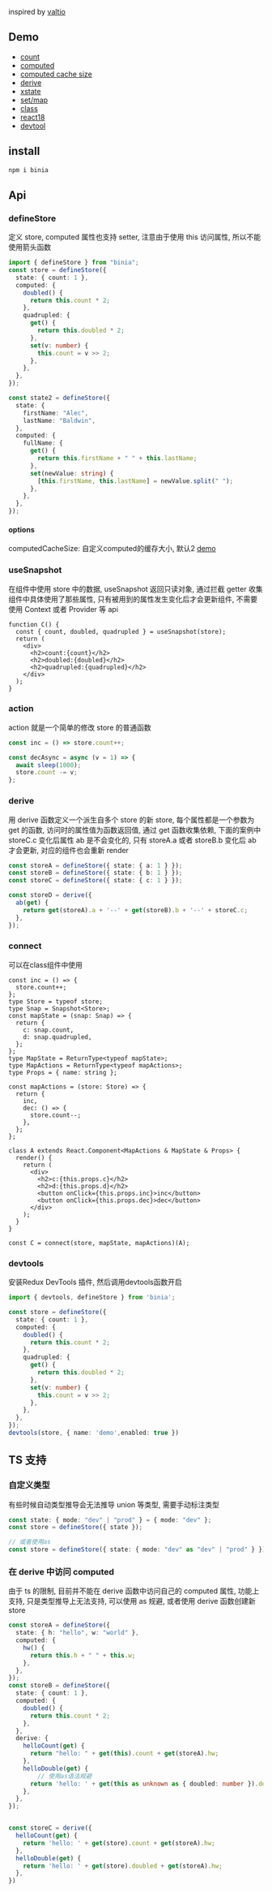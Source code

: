inspired by [valtio](https://github.com/pmndrs/valtio)
## Demo


- [count](https://stackblitz.com/github/ahaoboy/binia/tree/main/example/count?title=binia-count&file=src/App.tsx&terminal=dev)
- [computed](https://stackblitz.com/github/ahaoboy/binia/tree/main/example/computed?title=binia-computed&file=src/App.tsx&terminal=dev)
- [computed cache size](https://stackblitz.com/github/ahaoboy/binia/tree/main/example/computed-computed-cache?title=binia-computed-cache&file=src/App.tsx&terminal=dev)
- [derive](https://stackblitz.com/github/ahaoboy/binia/tree/main/example/derive?title=binia-derive&file=src/App.tsx&terminal=dev)
- [xstate](https://stackblitz.com/github/ahaoboy/binia/tree/main/example/xstate?title=binia-xstate&file=src/App.tsx&terminal=dev)
- [set/map](https://stackblitz.com/github/ahaoboy/binia/tree/main/example/set-map?title=binia-set-map&file=src/App.tsx&terminal=dev)
- [class](https://stackblitz.com/github/ahaoboy/binia/tree/main/example/class?title=binia-class&file=src/App.tsx&terminal=dev)
- [react18](https://stackblitz.com/github/ahaoboy/binia/tree/main/example/react18?title=binia-react18&file=src/App.tsx&terminal=dev)
- [devtool](https://stackblitz.com/github/ahaoboy/binia/tree/main/example/devtool?title=binia-devtool&file=src/App.tsx&terminal=dev)

## install

```sh
npm i binia
```

## Api

### defineStore

定义 store, computed 属性也支持 setter, 注意由于使用 this 访问属性, 所以不能使用箭头函数

```ts
import { defineStore } from "binia";
const store = defineStore({
  state: { count: 1 },
  computed: {
    doubled() {
      return this.count * 2;
    },
    quadrupled: {
      get() {
        return this.doubled * 2;
      },
      set(v: number) {
        this.count = v >> 2;
      },
    },
  },
});

const state2 = defineStore({
  state: {
    firstName: "Alec",
    lastName: "Baldwin",
  },
  computed: {
    fullName: {
      get() {
        return this.firstName + " " + this.lastName;
      },
      set(newValue: string) {
        [this.firstName, this.lastName] = newValue.split(" ");
      },
    },
  },
});
```
#### options
computedCacheSize: 自定义computed的缓存大小, 默认2 [demo](https://stackblitz.com/edit/vitejs-vite-vfha75&file=src/App.tsx&terminal=dev)

### useSnapshot

在组件中使用 store 中的数据, useSnapshot 返回只读对象, 通过拦截 getter 收集组件中具体使用了那些属性, 只有被用到的属性发生变化后才会更新组件, 不需要使用 Context 或者 Provider 等 api

```tsx
function C() {
  const { count, doubled, quadrupled } = useSnapshot(store);
  return (
    <div>
      <h2>count:{count}</h2>
      <h2>doubled:{doubled}</h2>
      <h2>quadrupled:{quadrupled}</h2>
    </div>
  );
}
```

### action

action 就是一个简单的修改 store 的普通函数

```ts
const inc = () => store.count++;

const decAsync = async (v = 1) => {
  await sleep(1000);
  store.count -= v;
};
```

### derive

用 derive 函数定义一个派生自多个 store 的新 store, 每个属性都是一个参数为 get 的函数, 访问时的属性值为函数返回值, 通过 get 函数收集依赖, 下面的案例中 storeC.c 变化后属性 ab 是不会变化的, 只有 storeA.a 或者 storeB.b 变化后 ab 才会更新, 对应的组件也会重新 render

```ts
const storeA = defineStore({ state: { a: 1 } });
const storeB = defineStore({ state: { b: 1 } });
const storeC = defineStore({ state: { c: 1 } });

const storeD = derive({
  ab(get) {
    return get(storeA).a + '--' + get(storeB).b + '--' + storeC.c;
  },
});

```
### connect
可以在class组件中使用

```tsx
const inc = () => {
  store.count++;
};
type Store = typeof store;
type Snap = Snapshot<Store>;
const mapState = (snap: Snap) => {
  return {
    c: snap.count,
    d: snap.quadrupled,
  };
};
type MapState = ReturnType<typeof mapState>;
type MapActions = ReturnType<typeof mapActions>;
type Props = { name: string };

const mapActions = (store: Store) => {
  return {
    inc,
    dec: () => {
      store.count--;
    },
  };
};

class A extends React.Component<MapActions & MapState & Props> {
  render() {
    return (
      <div>
        <h2>c:{this.props.c}</h2>
        <h2>d:{this.props.d}</h2>
        <button onClick={this.props.inc}>inc</button>
        <button onClick={this.props.dec}>dec</button>
      </div>
    );
  }
}

const C = connect(store, mapState, mapActions)(A);
```
### devtools
安装Redux DevTools 插件, 然后调用devtools函数开启
```ts
import { devtools, defineStore } from 'binia';

const store = defineStore({
  state: { count: 1 },
  computed: {
    doubled() {
      return this.count * 2;
    },
    quadrupled: {
      get() {
        return this.doubled * 2;
      },
      set(v: number) {
        this.count = v >> 2;
      },
    },
  },
});
devtools(store, { name: 'demo',enabled: true })

```

## TS 支持

### 自定义类型

有些时候自动类型推导会无法推导 union 等类型, 需要手动标注类型

```ts
const state: { mode: "dev" | "prod" } = { mode: "dev" };
const store = defineStore({ state });

// 或者使用as
const store = defineStore({ state: { mode: "dev" as "dev" | "prod" } });
```

### 在 derive 中访问 computed

由于 ts 的限制, 目前并不能在 derive 函数中访问自己的 computed 属性, 功能上支持, 只是类型推导上无法支持, 可以使用 as 规避, 或者使用 derive 函数创建新 store

```ts
const storeA = defineStore({
  state: { h: "hello", w: "world" },
  computed: {
    hw() {
      return this.h + " " + this.w;
    },
  },
});
const storeB = defineStore({
  state: { count: 1 },
  computed: {
    doubled() {
      return this.count * 2;
    },
  },
  derive: {
    helloCount(get) {
      return "hello: " + get(this).count + get(storeA).hw;
    },
    helloDouble(get) {
        // 使用as语法规避
      return 'hello: ' + get(this as unknown as { doubled: number }).doubled + get(storeA).hw
    },
  },
});


const storeC = derive({
  helloCount(get) {
    return 'hello: ' + get(store).count + get(storeA).hw;
  },
  helloDouble(get) {
    return 'hello: ' + get(store).doubled + get(storeA).hw;
  },
})
```


